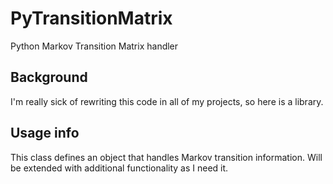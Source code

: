 # PyTransitionMatrix
Python Markov Transition Matrix handler

## Background
I'm really sick of rewriting this code in all of my projects, so here is a library.

## Usage info
This class defines an object that handles Markov transition information.  Will be extended with additional functionality as I need it.  


